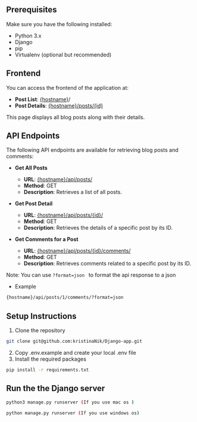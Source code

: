 ## Prerequisites

Make sure you have the following installed:

- Python 3.x
- Django
- pip
- Virtualenv (optional but recommended)

## Frontend

You can access the frontend of the application at:

- **Post List**: [{hostname}]({hostname})/ 
- **Post Details**: [{hostname}/posts/{id}]({hostname}/posts/{id})

This page displays all blog posts along with their details.

## API Endpoints

The following API endpoints are available for retrieving blog posts and comments:

- **Get All Posts**
  - **URL**: [{hostname}/api/posts/](/api/posts/)
  - **Method**: GET
  - **Description**: Retrieves a list of all posts.

- **Get Post Detail**
  - **URL**: [{hostname}/api/posts/{id}/]({hostname}/api/posts/{id}/)
  - **Method**: GET
  - **Description**: Retrieves the details of a specific post by its ID.

- **Get Comments for a Post**
  - **URL**: [{hostname}/api/posts/{id}/comments/]({hostname}/api/posts/{id}/comments/)
  - **Method**: GET
  - **Description**: Retrieves comments related to a specific post by its ID.

Note:
You can use `?format=json ` to format the api response to a json
- Example
```bash
{hostname}/api/posts/1/comments/?format=json
```

## Setup Instructions

1. Clone the repository
```bash
git clone git@github.com:kristinaNik/Django-app.git
```
2. Copy .env.example and create your local .env file
3. Install the required packages
```bash
pip install -r requirements.txt
```


## Run the the Django server
```bash
python3 manage.py runserver (If you use mac os )
```
```bash
python manage.py runserver (If you use windows os)
```